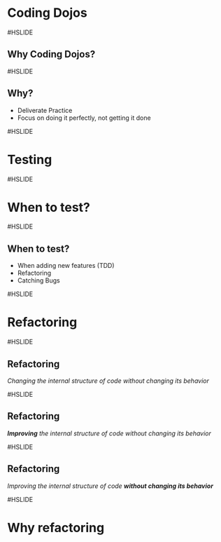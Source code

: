 # Coding Dojos

#HSLIDE
## Why Coding Dojos?

#HSLIDE
## Why?

- Deliverate Practice
- Focus on doing it perfectly, not getting it done

#HSLIDE
# Testing

#HSLIDE
# When to test?

#HSLIDE
## When to test? 

- When adding new features (TDD)
- Refactoring
- Catching Bugs

#HSLIDE
# Refactoring


#HSLIDE
## Refactoring
_Changing the internal structure of code without changing its behavior_

#HSLIDE 
## Refactoring 
_**Improving** the internal structure of code without changing its behavior_ 

#HSLIDE 
## Refactoring 
_Improving the internal structure of code **without changing its behavior**_ 

#HSLIDE 
# Why refactoring
